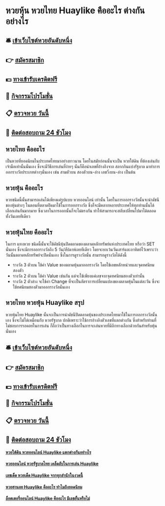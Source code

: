 # หวยหุ้น หวยไทย Huaylike คืออะไร ต่างกันอย่างไร

## 🛎 [เข้าเว็บไซต์หวยอันดับหนึ่ง](https://bit.ly/3BN0fYh)
## 👉 [สมัครสมาชิก](https://bit.ly/3BN0fYh)
## 💵 [ทางเข้ารับเครดิตฟรี](https://bit.ly/3UkGuyL)
## 👑 [กิจกรรมโปรโมชั่น](https://bit.ly/3UkGuyL)
## 📋 [ตรวจหวย วันนี้](https://bit.ly/3UkGuyL)
## 📱 [ติดต่อสอบถาม 24 ชัวโมง](https://bit.ly/3UkGuyL)

## หวยไทย คืออะไร
เป็นหวยที่ยอดนิยมในประเทศไทยมาอย่างยาวนาน โดยในสมัยก่อนนั้นจะเป็น หวยใต้ดิน ที่ต้องเล่นกับเจ้ามือเท่านั้นนั่นเอง ซึ่งจะมีวิธีการเล่นที่ง่ายๆ นั่นก็คือนำเลขที่อ้างอิงจาก สลากกินแบ่งรัฐบาล มาทำการออกรางวัลประเภทต่างๆนั่นเอง เช่น สามตัวบน สองตัวบน-ล่าง เลขวิ่งบน-ล่าง เป็นต้น

## หวยหุ้น คืออะไร
หวยชนิดนี้นั้นสามารถเล่นได้เพียงแค่รูปแบบ หวยออนไลน์ เท่านั้น โดยในการออกรางวัลนั้นจะนำดัชนีของหุ้นต่างๆ ในตอนที่ตลาดปิดมาใช้ในการออกรางวัล ซึ่งก็จะมีหลากหลายประเทศให้ทุกท่านนั้นได้เลือกเล่นกันมากมาย ซึ่งเวลาในการออกนั้นก็จะไม่ตรงกัน ทำให้สามารถจะสลับเปลี่ยนไปมาได้ตลอดทั้งวันเลยทีเดียว

## หวยหุ้นไทย คืออะไร
ในการ แทงหวย ชนิดนี้นั้นจะใช้ดัชนีหุ้นปิดตลาดของตลาดหลักทรัพย์แห่งประเทศไทย หรือว่า SET นั่นเอง ซึ่งจะมีการออกรางวัลถึง 5 วัน/สัปดาห์เลยทีเดียว โดยจะยกเว้นวันเสาร์และอาทิตย์ไว้เพราะว่าวันนั้นตลาดหลักทรัพย์จะปิดนั่นเอง ซึ่งในการดูรางวัลนั้น สามารถดูรางวัลได้ดังนี้
- รางวัล 3 ตัวบน ใช้ค่า Value ของตลาดหุ้นมาออกรางวัล โดยใช้เลขหลักหน่วยและจุดทศนิยมสองตัว
- รางวัล 2 ตัวบน ใช้ค่า Value เช่นกัน แต่จะใช้เพียงแค่เลขจากจุดทศนิยมสองตัวเท่านั้น
- รางวัล 2 ตัวล่าง จะใช้ค่า Change ที่จะเป็นอัตราการเปลี่ยนแปลงของตลาดหุ้นในแต่ละวัน ซึ่งจะใช้ทศนิยมสองตัวมาออกรางวัลนั่นเอง

## หวยไทย หวยหุ้น Huaylike สรุป
หวยหุ้นไทย Huaylike นั้นจะเป็นการนำดัชนีปิดตลาดหุ้นของประเทศไทยมาใช้ในการออกรางวัลนั้นเอง ซึ่งจะไม่ได้เหมือนกับ หวยรัฐบาล ปกติเพราะว่าใช้การอ้างอิงตัวเลขที่แตกต่างกัน ซึ่งสำหรับท่านที่ไม่ชอบการรอคอยในการเล่น ก็ถือว่าเป็นทางเลือกในการจะเล่นหวยที่ดีอีกทางเลือกด้วยกันสำหรับหุ้นนั่นเอง

## 🛎 [เข้าเว็บไซต์หวยอันดับหนึ่ง](https://bit.ly/3BN0fYh)
## 👉 [สมัครสมาชิก](https://bit.ly/3BN0fYh)
## 💵 [ทางเข้ารับเครดิตฟรี](https://bit.ly/3UkGuyL)
## 👑 [กิจกรรมโปรโมชั่น](https://bit.ly/3UkGuyL)
## 📋 [ตรวจหวย วันนี้](https://bit.ly/3UkGuyL)
## 📱 [ติดต่อสอบถาม 24 ชัวโมง](https://bit.ly/3UkGuyL)

#### [หวยใต้ดิน หวยออนไลน์ Huaylike แตกต่างกันอย่างไร](https://atom.io/themes/หวยใต้ดิน%20หวยออนไลน์%20Huaylike%20แตกต่างกันอย่างไร)
#### [หวยออนไลน์ หวยรัฐบาลไทย เคล็ดลับในการเล่น Huaylike](https://atom.io/themes/หวยออนไลน์%20หวยรัฐบาลไทย%20เคล็ดลับในการเล่น%20Huaylike)
#### [เลขเด็ด หวยเด็ด Huaylike จากทุกสำนักในงวดนี้](https://atom.io/themes/เลขเด็ด%20หวยเด็ด%20Huaylike%20จากทุกสำนักในงวดนี้)
#### [หวยฮานอย Huaylike คืออะไร ทำไมถึงยอดนิยม](https://atom.io/themes/หวยฮานอย%20Huaylike%20คืออะไร%20ทำไมถึงยอดนิยม)
#### [ล็อตเตอรี่ออนไลน์ Huaylike คืออะไร มีเลขอั้นหรือไม่](https://atom.io/themes/ล็อตเตอรี่ออนไลน์%20Huaylike%20คืออะไร%20มีเลขอั้นหรือไม่)